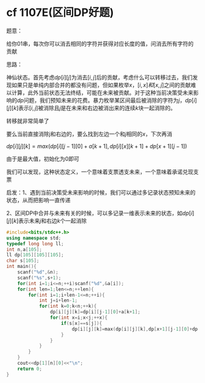 # cf 1107E(区间DP好题)

题意：

给你01串，每次你可以消去相同的字符并获得对应长度的值，问消去所有字符的贡献

思路：

神仙状态。首先考虑$dp[i][j]$为消去$[i,j]$后的贡献，考虑什么可以转移过去，我们发现如果只是单纯内部合并的都没有问题，但如果枚举$x$，$[i,x]和[x,j]$之间的贡献难以计算，此外当前状态无法终结，可能在未来被贡献。对于这种当前决策受未来影响的$dp$问题，我们预知未来的花费。暴力枚举某区间最后被消除的字符为$j$，$dp[i][j][k]$表示$[i,j]$被消除且$j$是在未来和右边被消出来的连续$k$块一起消除的。

转移就非常简单了

要么当前直接消除j和右边的，要么找到左边一个和$j$相同的$x$，下次再消

$dp[i][j][k]=max(dp[i][j-1][0]+a[k+1],dp[i][x][k+1]+dp[x+1][j-1])$

由于是最大值，初始化为0即可

我们可以发现，这种状态定义，一个意味着支票透支未来，一个意味着承诺兑现支票

启发：1、遇到当前决策受未来影响的时候，我们可以通过多记录状态预知未来的状态，从而把影响一直传递

2、区间DP中合并与未来有关的时候，可以多记录一维表示未来的状态，如$dp[i][j][k]$表示未来$j$和右边$k$个一起消除



```cpp
#include<bits/stdc++.h>
using namespace std;
typedef long long ll;
int n,a[105];
ll dp[105][105][105];
char s[105];
int main(){
    scanf("%d",&n);
    scanf("%s",s+1);
    for(int i=1;i<=n;++i)scanf("%d",&a[i]);
    for(int len=1;len<=n;++len){
        for(int i=1;i+len-1<=n;++i){
            int j=i+len-1;
            for(int k=0;k<n;++k){
                dp[i][j][k]=dp[i][j-1][0]+a[k+1];
                for(int x=i;x<j;++x){
                    if(s[x]==s[j]){
                        dp[i][j][k]=max(dp[i][j][k],dp[x+1][j-1][0]+dp[i][x][k+1]);
                    }
                }
            }
        }
    }
    cout<<dp[1][n][0]<<"\n";
    return 0;
}
```

